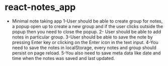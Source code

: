 # react-notes_app
* Minimal note taking app
  1-User should be able to create group for notes, a popup open up to create a new group and if the user clicks outside the popup then you need to close the popup.
  2- User should be able to add notes in particular group.
  3-User should be able to save the note by pressing Enter key or clicking on the Enter icon in the text input.
  4-You need to save the notes in localStorage, every notes and group should persist on page reload.
  5-You also need to save meta data like date and time when the notes was saved and last updated. 
